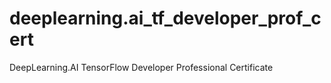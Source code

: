 # deeplearning.ai_tf_developer_prof_cert
DeepLearning.AI TensorFlow Developer Professional Certificate
